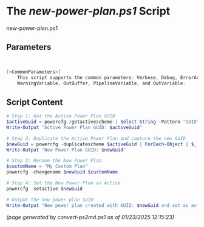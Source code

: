The *new-power-plan.ps1* Script
===========================

new-power-plan.ps1 


Parameters
----------
```powershell


[<CommonParameters>]
    This script supports the common parameters: Verbose, Debug, ErrorAction, ErrorVariable, WarningAction, 
    WarningVariable, OutBuffer, PipelineVariable, and OutVariable.
```

Script Content
--------------
```powershell
# Step 1: Get the Active Power Plan GUID
$activeGuid = powercfg /getactivescheme | Select-String -Pattern "GUID" | ForEach-Object { $_.ToString().Split(' ')[3] }
Write-Output "Active Power Plan GUID: $activeGuid"

# Step 2: Duplicate the Active Power Plan and capture the new GUID
$newGuid = powercfg -duplicatescheme $activeGuid | ForEach-Object { $_.ToString().Split(' ')[3] }
Write-Output "New Power Plan GUID: $newGuid"

# Step 3: Rename the New Power Plan
$customName = "My Custom Plan"
powercfg -changename $newGuid $customName

# Step 4: Set the New Power Plan as Active
powercfg -setactive $newGuid

# Output the new power plan GUID
Write-Output "New power plan created with GUID: $newGuid and set as active."
```

*(page generated by convert-ps2md.ps1 as of 01/23/2025 12:15:23)*
